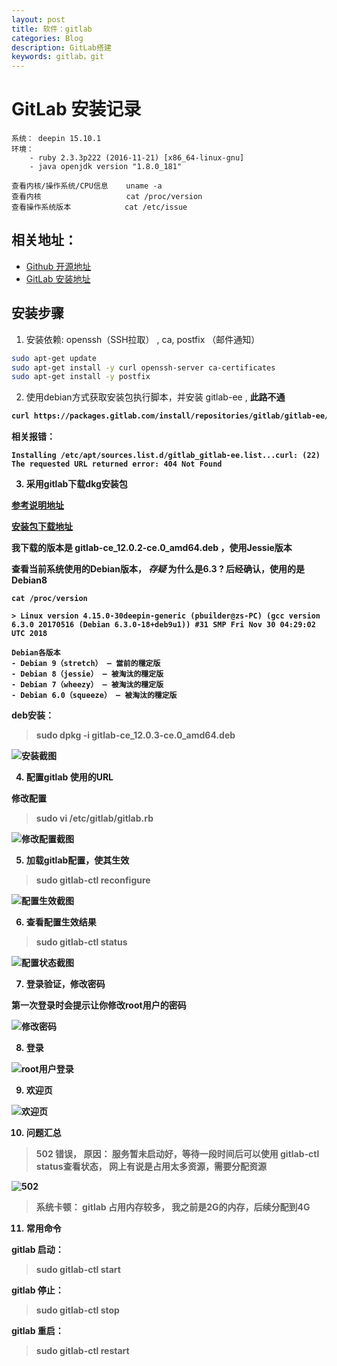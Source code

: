 ```yaml
---
layout: post
title: 软件：gitlab
categories: Blog
description: GitLab搭建
keywords: gitlab，git
---
```



# GitLab 安装记录

``` 系统配置
系统： deepin 15.10.1
环境： 
    - ruby 2.3.3p222 (2016-11-21) [x86_64-linux-gnu]
    - java openjdk version "1.8.0_181"

```

```相关命令
查看内核/操作系统/CPU信息    uname -a
查看内核                   cat /proc/version
查看操作系统版本            cat /etc/issue
```


## 相关地址：

- [Github 开源地址](https://github.com/gitlabhq/gitlabhq)
- [GitLab 安装地址](https://about.gitlab.com/install/)

## 安装步骤

1. 安装依赖: openssh（SSH拉取） , ca, postfix （邮件通知）

```bash
sudo apt-get update
sudo apt-get install -y curl openssh-server ca-certificates
sudo apt-get install -y postfix
```
2. 使用debian方式获取安装包执行脚本，并安装 gitlab-ee , <b>此路不通<b>
```bash
curl https://packages.gitlab.com/install/repositories/gitlab/gitlab-ee/script.deb.sh | sudo bash

```
相关报错：
```
Installing /etc/apt/sources.list.d/gitlab_gitlab-ee.list...curl: (22) The requested URL returned error: 404 Not Found
```

3. 采用gitlab下载dkg安装包

[参考说明地址](https://www.jianshu.com/p/a9bb06a48b25)

[安装包下载地址](https://packages.gitlab.com/gitlab/gitlab-ce/)

我下载的版本是 gitlab-ce_12.0.2-ce.0_amd64.deb ，使用Jessie版本

查看当前系统使用的Debian版本， <b>*存疑*</b> <red>为什么是6.3 </red>? 后经确认，使用的是Debian8
```
cat /proc/version

> Linux version 4.15.0-30deepin-generic (pbuilder@zs-PC) (gcc version 6.3.0 20170516 (Debian 6.3.0-18+deb9u1)) #31 SMP Fri Nov 30 04:29:02 UTC 2018
```


```
Debian各版本 
- Debian 9（stretch） — 當前的穩定版
- Debian 8（jessie） — 被淘汰的穩定版
- Debian 7（wheezy） — 被淘汰的穩定版
- Debian 6.0（squeeze） — 被淘汰的穩定版
```

deb安装：
> sudo dpkg -i gitlab-ce_12.0.3-ce.0_amd64.deb

![安装截图](/images/posts/gitlab/安装截图.png)

4. 配置gitlab 使用的URL

修改配置
> sudo vi /etc/gitlab/gitlab.rb

![修改配置截图](/images/posts/gitlab/修改配置.png)

5. 加载gitlab配置，使其生效

> sudo gitlab-ctl reconfigure

![配置生效截图](/images/posts/gitlab/重新配置.png)

6. 查看配置生效结果

> sudo gitlab-ctl status

![配置状态截图](/images/posts/gitlab/查看配置状态.png)

7. 登录验证，修改密码

第一次登录时会提示让你修改root用户的密码

![修改密码](/images/posts/gitlab/改密码.png)

8. 登录

![root用户登录](/images/posts/gitlab/root-login.png)

9. 欢迎页

![欢迎页](/images/posts/gitlab/welcome-page.png)

10. 问题汇总

> 502 错误， 原因： 服务暂未启动好，等待一段时间后可以使用 gitlab-ctl status查看状态， 网上有说是占用太多资源，需要分配资源

![502](/images/posts/gitlab/gitlab-502.png)


> 系统卡顿： gitlab 占用内存较多， 我之前是2G的内存，后续分配到4G

11. 常用命令

gitlab 启动：
>  sudo gitlab-ctl start

gitlab 停止： 
> sudo gitlab-ctl stop

gitlab 重启：
>  sudo gitlab-ctl restart

